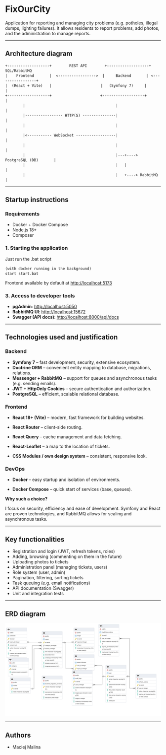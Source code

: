 # FixOurCity

Application for reporting and managing city problems (e.g. potholes, illegal dumps, lighting failures). It allows residents to report problems, add photos, and the administration to manage reports.

---

## Architecture diagram

```
+-------------------+        REST API        +-------------------+         SQL/RabbitMQ
|    Frontend       |  <----------------->  |     Backend       | <-----------------+
|  (React + Vite)   |                      |   (Symfony 7)     |                   |
+-------------------+                      +-------------------+                   |
        |                                         |                                |
        |----------------- HTTP(S) ---------------|                                |
        |                                         |                                |
        |<----------- WebSocket ------------------|                                |
        |                                         |                                |
        |                                         |---+----> PostgreSQL (DB)       |
        |                                         |   |                            |
        |                                         |   +----> RabbitMQ              |
```

---

## Startup instructions

### Requirements

- Docker + Docker Compose
- Node.js 18+
- Composer

### 1. Starting the application
Just run the .bat script
```terminal
(with docker running in the background)
start start.bat
```
Frontend available by default at [http://localhost:5173](http://localhost:5173)

### 3. Access to developer tools

- **pgAdmin**: [http://localhost:5050](http://localhost:5050)
- **RabbitMQ UI**: [http://localhost:15672](http://localhost:15672)
- **Swagger (API docs)**: [http://localhost:8000/api/docs](http://localhost:8000/api/docs)

---

## Technologies used and justification

### Backend

- **Symfony 7** – fast development, security, extensive ecosystem.
- **Doctrine ORM** – convenient entity mapping to database, migrations, relations.
- **Messenger + RabbitMQ** – support for queues and asynchronous tasks (e.g. sending emails).
- **JWT + HttpOnly Cookies** – secure authentication and authorization.
- **PostgreSQL** – efficient, scalable relational database.

### Frontend

- **React 18+ (Vite)** – modern, fast framework for building websites.
- **React Router** – client-side routing.
- **React Query** – cache management and data fetching.

- **React-Leaflet** – a map to the location of tickets.

- **CSS Modules / own design system** – consistent, responsive look.

### DevOps

- **Docker** – easy startup and isolation of environments.

- **Docker Compose** – quick start of services (base, queues).

**Why such a choice?**

I focus on security, efficiency and ease of development. Symfony and React are proven technologies, and RabbitMQ allows for scaling and asynchronous tasks.

---

## Key functionalities

- Registration and login (JWT, refresh tokens, roles)
- Adding, browsing (commenting on them in the future)
- Uploading photos to tickets
- Administration panel (managing tickets, users)
- Role system (user, admin)
- Pagination, filtering, sorting tickets
- Task queuing (e.g. email notifications)
- API documentation (Swagger)
- Unit and integration tests

---

## ERD diagram

![ERD](ERD.png)

---

## Authors

- Maciej Malina

